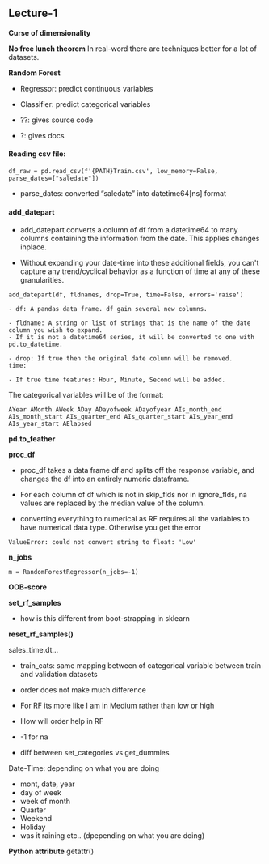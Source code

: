 ## Lecture-1 

**Curse of dimensionality**


**No free lunch theorem**
In real-word there are techniques better for a lot of datasets. 

**Random Forest**
- Regressor: predict continuous variables
- Classifier: predict categorical variables


- ??: gives source code
- ?:  gives docs


#### Reading csv file:

```
df_raw = pd.read_csv(f'{PATH}Train.csv', low_memory=False, parse_dates=["saledate"])
```

- parse_dates:  converted “saledate” into datetime64[ns] format 

#### add_datepart

- add_datepart converts a column of df from a datetime64 to many columns containing
the information from the date. This applies changes inplace.

- Without expanding your date-time into these additional fields, you can't capture any trend/cyclical behavior as a function of time at any of these granularities.

```
add_datepart(df, fldnames, drop=True, time=False, errors='raise')
```

```
- df: A pandas data frame. df gain several new columns.

- fldname: A string or list of strings that is the name of the date column you wish to expand. 
- If it is not a datetime64 series, it will be converted to one with pd.to_datetime.

- drop: If true then the original date column will be removed.
time: 

- If true time features: Hour, Minute, Second will be added.
```

The categorical variables will be of the format: 

```
AYear AMonth AWeek ADay ADayofweek ADayofyear AIs_month_end AIs_month_start AIs_quarter_end AIs_quarter_start AIs_year_end AIs_year_start AElapsed
```


**pd.to_feather**

**proc_df**

- proc_df takes a data frame df and splits off the response variable, and
changes the df into an entirely numeric dataframe. 

- For each column of df 
which is not in skip_flds nor in ignore_flds, na values are replaced by the
median value of the column.

- converting everything to numerical as RF requires all the variables to have numerical data type. Otherwise you get the error

```
ValueError: could not convert string to float: 'Low'
```

**n_jobs**

```
m = RandomForestRegressor(n_jobs=-1)
```

**OOB-score**


**set_rf_samples**

- how is this different from boot-strapping in sklearn


**reset_rf_samples()**

sales_time.dt...


- train_cats: same mapping between of categorical variable between train and validation datasets

- order does not make much difference

- For RF its more like I am in Medium rather than low or high 
- How will order help in RF
- -1 for na
- diff between set_categories vs get_dummies


Date-Time: depending on what you are doing
- mont, date, year
- day of week
- week of month
- Quarter 
- Weekend
- Holiday 
- was it raining etc.. (dpepending on what you are doing)


**Python attribute**
getattr()



